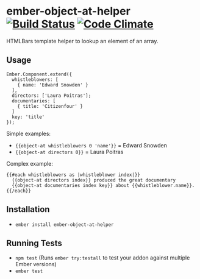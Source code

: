 # ember-object-at-helper [![Build Status](https://travis-ci.org/jelhan/ember-object-at-helper.svg?branch=master)](https://travis-ci.org/jelhan/ember-object-at-helper) [![Code Climate](https://codeclimate.com/github/jelhan/ember-object-at-helper.svg)](https://codeclimate.com/github/jelhan/ember-object-at-helper.js)

HTMLBars template helper to lookup an element of an array.

## Usage
```
Ember.Component.extend({
  whistleblowers: [
    { name: 'Edward Snowden' }
  ],
  directors: ['Laura Poitras'];
  documentaries: [
    { title: 'Citizenfour' }
  ]
  key: 'title'
});
```

Simple examples:
* `{{object-at whistleblowers 0 'name'}}` = Edward Snowden
* `{{object-at directors 0}}` = Laura Poitras

Complex example:
```
{{#each whistleblowers as |whistleblower index|}}
  {{object-at directors index}} produced the great documentary
  {{object-at documentaries index key}} about {{whistleblower.name}}.
{{/each}}
```

## Installation

* `ember install ember-object-at-helper`

## Running Tests

* `npm test` (Runs `ember try:testall` to test your addon against multiple Ember versions)
* `ember test`
